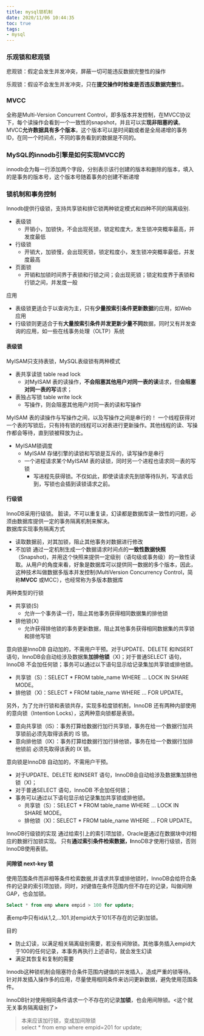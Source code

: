 ```yaml
---
title: mysql锁机制
date: 2020/11/06 10:44:35
toc: true
tags:
- mysql
---
```



### 乐观锁和悲观锁

悲观锁：假定会发生并发冲突，屏蔽一切可能违反数据完整性的操作

乐观锁：假设不会发生并发冲突，只在**提交操作时检查是否违反数据完整**性。

### MVCC
全称是Multi-Version Concurrent Control，即多版本并发控制，在MVCC协议下，每个读操作会看到一个一致性的snapshot，并且可以实**现非阻塞的读**。MVCC**允许数据具有多个版本**，这个版本可以是时间戳或者是全局递增的事务ID，在同一个时间点，不同的事务看到的数据是不同的。

### MySQL的innodb引擎是如何实现MVCC的
innodb会为每一行添加两个字段，分别表示该行创建的版本和删除的版本，填入的是事务的版本号，这个版本号随着事务的创建不断递增


### 锁机制和事务控制

Innodb提供行级锁，支持共享锁和排它锁两种锁定模式和四种不同的隔离级别.

* 表级锁
  * 开销小，加锁快，不会出现死锁，锁定粒度大，发生锁冲突概率最高，并发度最低
* 行级锁
  * 开销大，加锁慢，会出现死锁，锁定粒度小，发生锁冲突概率最低，并发度最高
* 页面锁
  * 开销和加锁时间界于表锁和行锁之间；会出现死锁；锁定粒度界于表锁和行锁之间，并发度一般  
<!--more-->
应用
* 表级锁更适合于以查询为主，只有**少量按索引条件更新数据**的应用，如Web 应用
* 行级锁则更适合于有**大量按索引条件并发更新少量不同**数据，同时又有并发查询的应用，如一些在线事务处理（OLTP）系统


#### 表级锁
MyISAM只支持表锁，MySQL表级锁有两种模式
* 表共享读锁 table read lock
  * 对MyISAM 表的读操作，**不会阻塞其他用户对同一表的读**请求，但**会阻塞对同一表的写**请求；
* 表独占写锁 table write lock
  * 写操作，则会阻塞其他用户对同一表的读和写操作  


MyISAM 表的读操作与写操作之间，以及写操作之间是串行的！
一个线程获得对一个表的写锁后，只有持有锁的线程可以对表进行更新操作。其他线程的读、写操作都会等待，直到锁被释放为止。


* MyISAM锁调度
  * MyISAM 存储引擎的读锁和写锁是互斥的，读写操作是串行
  * 一个进程请求某个MyISAM 表的读锁，同时另一个进程也请求同一表的写锁
    * 写进程先获得锁。不仅如此，即使读请求先到锁等待队列，写请求后到，写锁也会插到读锁请求之前。


#### 行级锁
InnoDB采用行级锁。
脏读，不可以重复读，幻读都是数据库读一致性的问题，必须由数据库提供一定的事务隔离机制来解决。  
数据库实现事务隔离方式
* 读取数据前，对其加锁，阻止其他事务对数据进行修改
* 不加锁 通过一定机制生成一个数据请求时间点的**一致性数据快照**（Snapshot)，并用这个快照来提供一定级别（语句级或事务级）的一致性读取。从用户的角度来看，好象是数据库可以提供同一数据的多个版本，因此，这种技术叫做数据多版本并发控制(MultiVersion Concurrency Control，简称**MVCC** 或MCC），也经常称为多版本数据库

两种类型的行锁
* 共享锁(S)
  * 允许一个事务读一行，阻止其他事务获得相同数据集的排他锁
* 排他锁(X)
  * 允许获得排他锁的事务更新数据，阻止其他事务获得相同数据集的共享锁和排他写锁

意向锁是InnoDB 自动加的，不需用户干预。对于UPDATE、DELETE 和INSERT 语句，InnoDB会自动给涉及数据集**加排他锁**（X)；对于普通SELECT 语句，InnoDB 不会加任何锁；事务可以通过以下语句显示给记录集加共享锁或排他锁。

* 共享锁（S）：SELECT * FROM table_name WHERE ... LOCK IN SHARE MODE。
* 排他锁（X)：SELECT * FROM table_name WHERE ... FOR UPDATE。

另外，为了允许行锁和表锁共存，实现多粒度锁机制，InnoDB 还有两种内部使用的意向锁（Intention Locks），这两种意向锁都是表锁。
* 意向共享锁（IS）：事务打算给数据行加行共享锁，事务在给一个数据行加共享锁前必须先取得该表的 IS 锁。
* 意向排他锁（IX）：事务打算给数据行加行排他锁，事务在给一个数据行加排他锁前
必须先取得该表的 IX 锁。

意向锁是InnoDB 自动加的，不需用户干预。
* 对于UPDATE、DELETE 和INSERT 语句，InnoDB会自动给涉及数据集加排他锁（X)；
* 对于普通SELECT 语句，InnoDB 不会加任何锁；
* 事务可以通过以下语句显示给记录集加共享锁或排他锁。
   * 共享锁（S）：SELECT * FROM table_name WHERE ... LOCK IN SHARE MODE。
  * 排他锁（X)：SELECT * FROM table_name WHERE ... FOR UPDATE。

InnoDB行级锁的实现
通过给索引上的索引项加锁，Oracle是通过在数据块中对相应的数据行加锁实现。
只有**通过索引条件检索数据，I**nnoDB才使用行级锁，否则InnoDB使用表锁。

#### 间隙锁 next-key 锁
使用范围条件而非相等条件检索数据,并请求共享或排他锁时，InnoDB会给符合条件的记录的索引项加锁，同时，对键值在条件范围内但不存在的记录，叫做间隙GAP，也会加锁。
```SQL
Select * from emp where empid > 100 for update;
```
表emp中只有id从1,2,...101.对empid大于101(不存在的记录)加锁。

目的
* 防止幻读，以满足相关隔离级别需要，若没有间隙锁。其他事务插入empid大于100的任何记录，本事务再执行上述语句，就会发生幻读
* 满足其恢复和复制的需要

Innodb这种锁机制会阻塞符合条件范围内键值的并发插入，造成严重的锁等待。针对并发插入操作多的应用，尽量使用相同条件来访问更新数据，避免使用范围条件。

InnoDB针对使用相同条件请求一个不存在的记录**加锁**，也会用间隙锁。<这个就无关事务隔离级别了>
> 本来应该加行锁，变成加间隙锁   
> select * from emp where empid=201 for update;


